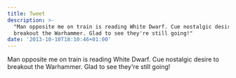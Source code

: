 ```yaml
---
title: Tweet
description: >-
  "Man opposite me on train is reading White Dwarf. Cue nostalgic desire to
  breakout the Warhammer. Glad to see they're still going!"
date: '2013-10-10T18:10:46+01:00'
---
```

Man opposite me on train is reading White Dwarf. Cue nostalgic desire to breakout the Warhammer. Glad to see they're still going!
